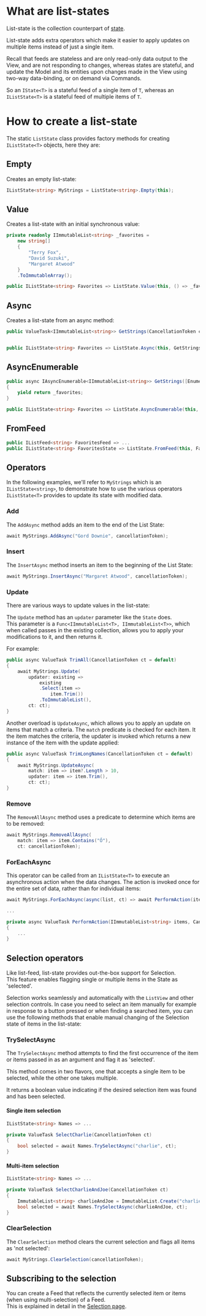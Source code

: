 ﻿---
uid: Uno.Extensions.Mvux.ListStates
---

# What are list-states

List-state is the collection counterpart of [state](xref:Uno.Extensions.Mvux.States).

List-state adds extra operators which make it easier to apply updates on multiple items instead of just a single item.

Recall that feeds are stateless and are only read-only data output to the View, and are not responding to changes, whereas states are stateful, and update the Model and its entities upon changes made in the View using two-way data-binding, or on demand via Commands.

So an `IState<T>` is a stateful feed of a single item of `T`, whereas an `IListState<T>` is a stateful feed of multiple items of `T`.

# How to create a list-state

The static `ListState` class provides factory methods for creating `IListState<T>` objects, here they are:

## Empty

Creates an empty list-state:

```csharp
IListState<string> MyStrings = ListState<string>.Empty(this);
```

## Value

Creates a list-state with an initial synchronous value:

```csharp
private readonly IImmutableList<string> _favorites =
    new string[]
    {
        "Terry Fox",
        "David Suzuki",
        "Margaret Atwood"
    }
    .ToImmutableArray();

public IListState<string> Favorites => ListState.Value(this, () => _favorites);
```

## Async

Creates a list-state from an async method:

```csharp
public ValueTask<IImmutableList<string>> GetStrings(CancellationToken ct) => new(_favorites);


public IListState<string> Favorites => ListState.Async(this, GetStrings);
```

## AsyncEnumerable

```csharp
public async IAsyncEnumerable<IImmutableList<string>> GetStrings([EnumeratorCancellation] CancellationToken ct)
{
    yield return _favorites;
}

public IListState<string> Favorites => ListState.AsyncEnumerable(this, GetStrings);
```

## FromFeed

```csharp
public IListFeed<string> FavoritesFeed => ...
public IListState<string> FavoritesState => ListState.FromFeed(this, FavoritesFeed);
```

## Operators

In the following examples, we'll refer to `MyStrings` which is an `IListState<string>`, to demonstrate how to use the various operators `IListState<T>` provides to update its state with modified data.

### Add

The `AddAsync` method adds an item to the end of the List State:

```csharp
await MyStrings.AddAsync("Gord Downie", cancellationToken);
```

### Insert

The `InsertAsync` method inserts an item to the beginning of the List State:

```csharp
await MyStrings.InsertAsync("Margaret Atwood", cancellationToken);
```

### Update

There are various ways to update values in the list-state:

The `Update` method has an `updater` parameter like the `State` does.  
This parameter is a `Func<IImmutableList<T>, IImmutableList<T>>`, which when called passes in the existing collection, allows you to apply your modifications to it, and then returns it.

For example:

```csharp
public async ValueTask TrimAll(CancellationToken ct = default)
{
    await MyStrings.Update(
        updater: existing =>
            existing
            .Select(item =>
                item.Trim())
            .ToImmutableList(),
        ct: ct);
}
```

Another overload is `UpdateAsync`, which allows you to apply an update on items that match a criteria. The `match` predicate is checked for each item. It the item matches the criteria, the updater is invoked which returns a new instance of the item with the update applied:

```csharp
public async ValueTask TrimLongNames(CancellationToken ct = default)
{
    await MyStrings.UpdateAsync(
        match: item => item?.Length > 10,
        updater: item => item.Trim(),
        ct: ct);
}
```

### Remove

The `RemoveAllAsync` method uses a predicate to determine which items are to be removed:

```csharp
await MyStrings.RemoveAllAsync(
    match: item => item.Contains("Ő"),
    ct: cancellationToken);
```

### ForEachAsync

This operator can be called from an `IListState<T>` to execute an asynchronous action when the data changes. The action is invoked once for the entire set of data, rather than for individual items:

```csharp
await MyStrings.ForEachAsync(async(list, ct) => await PerformAction(items, ct));

...

private async ValueTask PerformAction(IImmutableList<string> items, CancellationToken ct)
{
    ...
}

```

## Selection operators

Like list-feed, list-state provides out-the-box support for Selection.  
This feature enables flagging single or multiple items in the State as 'selected'.

Selection works seamlessly and automatically with the `ListView` and other selection controls.
In case you need to select an item manually for example in response to a button pressed or when finding a searched item, you can use the following methods that enable manual changing of the Selection state of items in the list-state:

### TrySelectAsync

The `TrySelectAsync` method attempts to find the first occurrence of the item or items passed in as an argument and flag it as 'selected'.

This method comes in two flavors, one that accepts a single item to be selected, while the other one takes multiple.

It returns a boolean value indicating if the desired selection item was found and has been selected.

#### Single item selection

```csharp
IListState<string> Names => ...

private ValueTask SelectCharlie(CancellationToken ct)
{
    bool selected = await Names.TrySelectAsync("charlie", ct);
}
```

#### Multi-item selection

```csharp
IListState<string> Names => ...

private ValueTask SelectCharlieAndJoe(CancellationToken ct)
{
    ImmutableList<string> charlieAndJoe = ImmutableList.Create("charlie", "joe");
    bool selected = await Names.TrySelectAsync(charlieAndJoe, ct);
}
```

### ClearSelection

The `ClearSelection` method clears the current selection and flags all items as 'not selected':

```csharp
await MyStrings.ClearSelection(cancellationToken);
```

## Subscribing to the selection

You can create a Feed that reflects the currently selected item or items (when using multi-selection) of a Feed.  
This is explained in detail in the [Selection page](xref:Uno.Extensions.Mvux.Advanced.Selection).
